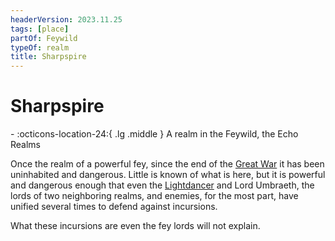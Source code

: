 ```yaml
---
headerVersion: 2023.11.25
tags: [place]
partOf: Feywild
typeOf: realm
title: Sharpspire
---
```

# Sharpspire
<div class="grid cards ext-narrow-margin ext-one-column" markdown>
-    :octicons-location-24:{ .lg .middle } A realm in the Feywild, the Echo Realms  
</div>


Once the realm of a powerful fey, since the end of the [Great War](<../../../../events/1500s/great-war.md>) it has been uninhabited and dangerous. Little is known of what is here, but it is powerful and dangerous enough that even the [Lightdancer](<../../../../people/extraplanar-powers/lightdancer.md>) and Lord Umbraeth, the lords of two neighboring realms, and enemies, for the most part, have unified several times to defend against incursions.

What these incursions are even the fey lords will not explain.